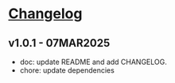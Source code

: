 # [Changelog](https://github.com/million-views/packages/commits/main/vite-plugin-run-task)

## v1.0.1 - 07MAR2025

- doc: update README and add CHANGELOG.
- chore: update dependencies
